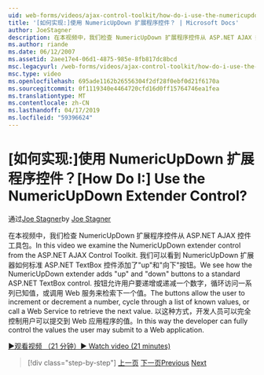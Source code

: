 ```yaml
---
uid: web-forms/videos/ajax-control-toolkit/how-do-i-use-the-numericupdown-extender-control
title: '[如何实现:]使用 NumericUpDown 扩展程序控件？ | Microsoft Docs'
author: JoeStagner
description: 在本视频中，我们检查 NumericUpDown 扩展程序控件从 ASP.NET AJAX 控件工具包。 我们可以看到如何 NumericUpDown 扩展器添加向上和向下...
ms.author: riande
ms.date: 06/12/2007
ms.assetid: 2aee17e4-06d1-4875-985e-8fb817dc8bcd
msc.legacyurl: /web-forms/videos/ajax-control-toolkit/how-do-i-use-the-numericupdown-extender-control
msc.type: video
ms.openlocfilehash: 695ade1162b26556304f2df28f0ebf0d21f6170a
ms.sourcegitcommit: 0f1119340e4464720cfd16d0ff15764746ea1fea
ms.translationtype: MT
ms.contentlocale: zh-CN
ms.lasthandoff: 04/17/2019
ms.locfileid: "59396624"
---
```

# <a name="how-do-i-use-the-numericupdown-extender-control"></a><span data-ttu-id="ef2f7-105">[如何实现:]使用 NumericUpDown 扩展程序控件？</span><span class="sxs-lookup"><span data-stu-id="ef2f7-105">[How Do I:] Use the NumericUpDown Extender Control?</span></span>

<span data-ttu-id="ef2f7-106">通过[Joe Stagner](https://github.com/JoeStagner)</span><span class="sxs-lookup"><span data-stu-id="ef2f7-106">by [Joe Stagner](https://github.com/JoeStagner)</span></span>

<span data-ttu-id="ef2f7-107">在本视频中，我们检查 NumericUpDown 扩展程序控件从 ASP.NET AJAX 控件工具包。</span><span class="sxs-lookup"><span data-stu-id="ef2f7-107">In this video we examine the NumericUpDown extender control from the ASP.NET AJAX Control Toolkit.</span></span> <span data-ttu-id="ef2f7-108">我们可以看到 NumericUpDown 扩展器如何标准 ASP.NET TextBox 控件添加了"up"和"向下"按钮。</span><span class="sxs-lookup"><span data-stu-id="ef2f7-108">We see how the NumericUpDown extender adds "up" and "down" buttons to a standard ASP.NET TextBox control.</span></span> <span data-ttu-id="ef2f7-109">按钮允许用户要递增或递减一个数字，循环访问一系列已知值，或调用 Web 服务来检索下一个值。</span><span class="sxs-lookup"><span data-stu-id="ef2f7-109">The buttons allow the user to increment or decrement a number, cycle through a list of known values, or call a Web Service to retrieve the next value.</span></span> <span data-ttu-id="ef2f7-110">以这种方式，开发人员可以完全控制用户可以提交到 Web 应用程序的值。</span><span class="sxs-lookup"><span data-stu-id="ef2f7-110">In this way the developer can fully control the values the user may submit to a Web application.</span></span>

[<span data-ttu-id="ef2f7-111">&#9654;观看视频 （21 分钟）</span><span class="sxs-lookup"><span data-stu-id="ef2f7-111">&#9654; Watch video (21 minutes)</span></span>](https://channel9.msdn.com/Blogs/ASP-NET-Site-Videos/how-do-i-use-the-numericupdown-extender-control)

> [!div class="step-by-step"]
> <span data-ttu-id="ef2f7-112">[上一页](how-do-i-use-the-pagingbulletedlist-extender-control.md)
> [下一页](how-do-i-use-the-aspnet-ajax-validatorcallout-extender.md)</span><span class="sxs-lookup"><span data-stu-id="ef2f7-112">[Previous](how-do-i-use-the-pagingbulletedlist-extender-control.md)
[Next](how-do-i-use-the-aspnet-ajax-validatorcallout-extender.md)</span></span>
